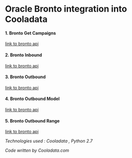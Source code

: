 # Oracle Bronto integration into Cooladata

#### 1. Bronto Get Campaigns
[link to bronto api](https://help.bronto.com/bmp/reference/r_api_rest_campaigns_get_campaigns.html)

#### 2. Bronto Inbound
[link to bronto api](https://help.bronto.com/bmp/reference/r_api_soap_recentinboundactivitysearchrequest.html)

#### 3. Bronto Outbound
[link to bronto api](https://help.bronto.com/bmp/reference/r_api_soap_recentoutboundactivitysearchrequest.html)

#### 4. Bronto Outbound Model
[link to bronto api](https://help.bronto.com/bmp/reference/r_api_soap_recentoutboundactivitysearchrequest.html)

#### 5. Bronto Outbound Range
[link to bronto api](https://help.bronto.com/bmp/reference/r_api_soap_recentoutboundactivitysearchrequest.html)


*Technologies used :  Cooladata , Python 2.7*

*Code written by Cooladata.com*
